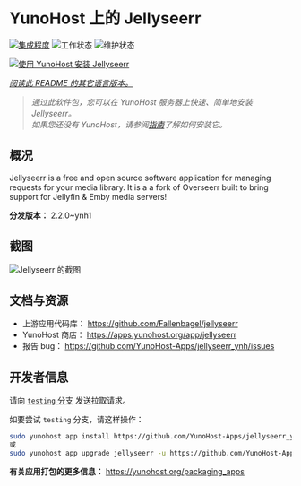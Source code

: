 <!--
注意：此 README 由 <https://github.com/YunoHost/apps/tree/master/tools/readme_generator> 自动生成
请勿手动编辑。
-->

# YunoHost 上的 Jellyseerr

[![集成程度](https://apps.yunohost.org/badge/integration/jellyseerr)](https://ci-apps.yunohost.org/ci/apps/jellyseerr/)
![工作状态](https://apps.yunohost.org/badge/state/jellyseerr)
![维护状态](https://apps.yunohost.org/badge/maintained/jellyseerr)

[![使用 YunoHost 安装 Jellyseerr](https://install-app.yunohost.org/install-with-yunohost.svg)](https://install-app.yunohost.org/?app=jellyseerr)

*[阅读此 README 的其它语言版本。](./ALL_README.md)*

> *通过此软件包，您可以在 YunoHost 服务器上快速、简单地安装 Jellyseerr。*  
> *如果您还没有 YunoHost，请参阅[指南](https://yunohost.org/install)了解如何安装它。*

## 概况

Jellyseerr is a free and open source software application for managing requests for your media library. It is a a fork of Overseerr built to bring support for Jellyfin & Emby media servers!

**分发版本：** 2.2.0~ynh1

## 截图

![Jellyseerr 的截图](./doc/screenshots/jellyseerr.png)

## 文档与资源

- 上游应用代码库： <https://github.com/Fallenbagel/jellyseerr>
- YunoHost 商店： <https://apps.yunohost.org/app/jellyseerr>
- 报告 bug： <https://github.com/YunoHost-Apps/jellyseerr_ynh/issues>

## 开发者信息

请向 [`testing` 分支](https://github.com/YunoHost-Apps/jellyseerr_ynh/tree/testing) 发送拉取请求。

如要尝试 `testing` 分支，请这样操作：

```bash
sudo yunohost app install https://github.com/YunoHost-Apps/jellyseerr_ynh/tree/testing --debug
或
sudo yunohost app upgrade jellyseerr -u https://github.com/YunoHost-Apps/jellyseerr_ynh/tree/testing --debug
```

**有关应用打包的更多信息：** <https://yunohost.org/packaging_apps>
